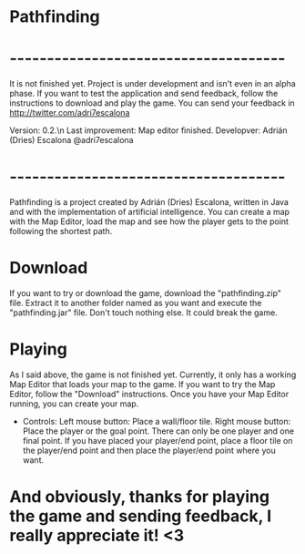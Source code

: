 # Pathfinding

# -------------------------------------
It is not finished yet. Project is under development and isn't even in an alpha phase.
If you want to test the application and send feedback, follow the instructions to download and play the game.
You can send your feedback in http://twitter.com/adri7escalona

Version: 0.2.\n
Last improvement: Map editor finished.
Developver: Adrián (Dries) Escalona @adri7escalona
# -------------------------------------

Pathfinding is a project created by Adrián (Dries) Escalona, written in Java and with the implementation of artificial intelligence.
You can create a map with the Map Editor, load the map and see how the player gets to the point following the shortest path.

# Download
If you want to try or download the game, download the "pathfinding.zip" file. Extract it to another folder named as you want and execute the "pathfinding.jar" file.
Don't touch nothing else. It could break the game.

# Playing
As I said above, the game is not finished yet. Currently, it only has a working Map Editor that loads your map to the game.
If you want to try the Map Editor, follow the "Download" instructions.
Once you have your Map Editor running, you can create your map. 

* Controls:
Left mouse button: Place a wall/floor tile.
Right mouse button: Place the player or the goal point. There can only be one player and one final point. If you have placed your player/end point, place a floor tile on the player/end point and then place the player/end point where you want.


# And obviously, thanks for playing the game and sending feedback, I really appreciate it! <3
